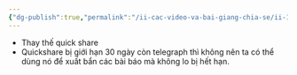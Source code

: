 ```yaml
---
{"dg-publish":true,"permalink":"/ii-cac-video-va-bai-giang-chia-se/ii-1-plugin/publish-to-telegraph/","dgPassFrontmatter":true,"noteIcon":"1","created":"","updated":""}
---
```


- Thay thế quick share 
- Quickshare bị giới hạn 30 ngày còn telegraph thì không nên ta có thể dùng nó để xuất bẩn các bài báo mà không lo bị hết hạn.
